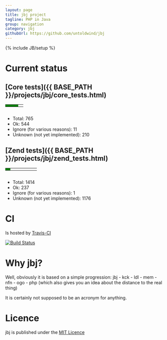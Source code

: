 ```yaml
---
layout: page
title: jbj project
tagline: PHP in Java
group: navigation
category: jbj
githubUrl: https://github.com/untoldwind/jbj
---
```

{% include JB/setup %}

# Current status

## [Core tests]({{ BASE_PATH }}/projects/jbj/core_tests.html)

<table style="width: 100%; height: 20px;">
	<tr>
		<td width="72%" style="background: green;"></td>
		<td width="28%"></td>
	</tr>
</table>

* Total: 765
* Ok: 544
* Ignore (for various reasons): 11
* Unknown (not yet implemented): 210

## [Zend tests]({{ BASE_PATH }}/projects/jbj/zend_tests.html)

<table style="width: 100%; height: 20px;">
	<tr>
		<td width="16%" style="background: green;"></td>
		<td width="84%"></td>
	</tr>
</table>

* Total: 1414
* Ok: 237
* Ignore (for various reasons): 1
* Unknown (not yet implemented): 1176

# CI

Is hosted by [Travis-CI](https://travis-ci.org/untoldwind/jbj)

[![Build Status](https://travis-ci.org/untoldwind/jbj.png?branch=master)](https://travis-ci.org/untoldwind/jbj)

# Why jbj?

Well, obviously it is based on a simple progression: jbj - kck - ldl - mem - nfn - ogo - php
(which also gives you an idea about the distance to the real thing)

It is certainly not supposed to be an acronym for anything.

# Licence

jbj is published under the [MIT Licence](http://opensource.org/licenses/MIT)
